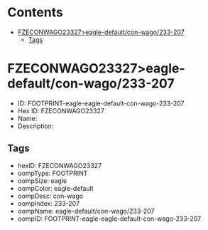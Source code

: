 



Contents
========

* [FZECONWAGO23327>eagle-default/con-wago/233-207](#fzeconwago23327eagle-defaultcon-wago233-207)
	* [Tags](#tags)

# FZECONWAGO23327>eagle-default/con-wago/233-207

- ID: FOOTPRINT-eagle-eagle-default-con-wago-233-207
- Hex ID: FZECONWAGO23327
- Name: 
- Description: 

## Tags

- hexID: FZECONWAGO23327
- oompType: FOOTPRINT
- oompSize: eagle
- oompColor: eagle-default
- oompDesc: con-wago
- oompIndex: 233-207
- oompName: eagle-default/con-wago/233-207
- oompID: FOOTPRINT-eagle-eagle-default-con-wago-233-207
